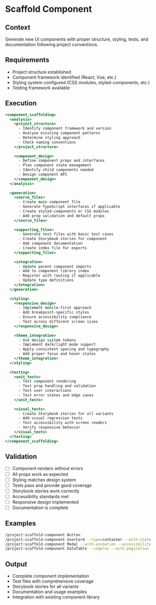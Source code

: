 # Scaffold Component

## Context
Generate new UI components with proper structure, styling, tests, and documentation following project conventions.

## Requirements
- Project structure established
- Component framework identified (React, Vue, etc.)
- Styling system configured (CSS modules, styled-components, etc.)
- Testing framework available

## Execution
```xml
<component_scaffolding>
  <analysis>
    <project_structure>
      - Identify component framework and version
      - Analyze existing component patterns
      - Determine styling approach
      - Check naming conventions
    </project_structure>
    
    <component_design>
      - Define component props and interfaces
      - Plan component state management
      - Identify child components needed
      - Design component API
    </component_design>
  </analysis>
  
  <generation>
    <source_files>
      - Create main component file
      - Generate TypeScript interfaces if applicable
      - Create styled-components or CSS modules
      - Add prop validation and default props
    </source_files>
    
    <supporting_files>
      - Generate test files with basic test cases
      - Create Storybook stories for component
      - Add component documentation
      - Create index file for exports
    </supporting_files>
    
    <integration>
      - Update parent component imports
      - Add to component library index
      - Register with routing if applicable
      - Update type definitions
    </integration>
  </generation>
  
  <styling>
    <responsive_design>
      - Implement mobile-first approach
      - Add breakpoint-specific styles
      - Ensure accessibility compliance
      - Test across different screen sizes
    </responsive_design>
    
    <theme_integration>
      - Use design system tokens
      - Implement dark/light mode support
      - Apply consistent spacing and typography
      - Add proper focus and hover states
    </theme_integration>
  </styling>
  
  <testing>
    <unit_tests>
      - Test component rendering
      - Test prop handling and validation
      - Test user interactions
      - Test error states and edge cases
    </unit_tests>
    
    <visual_tests>
      - Create Storybook stories for all variants
      - Add visual regression tests
      - Test accessibility with screen readers
      - Verify responsive behavior
    </visual_tests>
  </testing>
</component_scaffolding>
```

## Validation
- [ ] Component renders without errors
- [ ] All props work as expected
- [ ] Styling matches design system
- [ ] Tests pass and provide good coverage
- [ ] Storybook stories work correctly
- [ ] Accessibility standards met
- [ ] Responsive design implemented
- [ ] Documentation is complete

## Examples
```bash
/project:scaffold-component Button
/project:scaffold-component UserCard --type=container --with-state
/project:scaffold-component Modal --with-animation --accessibility
/project:scaffold-component DataTable --complex --with-pagination
```

## Output
- Complete component implementation
- Test files with comprehensive coverage
- Storybook stories for all variants
- Documentation and usage examples
- Integration with existing component library